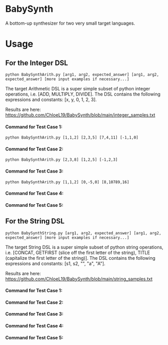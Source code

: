 # BabySynth
A bottom-up synthesizer for two very small target languages.

# Usage
## For the Integer DSL
`python BabySynthArith.py [arg1, arg2, expected_answer] [arg1, arg2, expected_answer] [more input examples if necessary...]`

The target Arithmetic DSL is a super simple subset of python integer operations, i.e. [ADD, MULTIPLY, DIVIDE]. The DSL contains the following expressions and constants: [x, y, 0, 1, 2, 3].

Results are here: https://github.com/ChloeL19/BabySynth/blob/main/integer_samples.txt  

#### Command for Test Case 1:
`python BabySynthArith.py [1,1,2] [2,3,5] [7,4,11] [-1,1,0]`

#### Command for Test Case 2:
`python BabySynthArith.py [2,3,8] [1,2,5] [-1,2,3]`

#### Command for Test Case 3:
`python BabySynthArith.py [1,1,2] [0,-5,0] [8,10789,16]`

#### Command for Test Case 4:

#### Command for Test Case 5:

## For the String DSL
`python BabySynthString.py [arg1, arg2, expected_answer] [arg1, arg2, expected_answer] [more input examples if necessary...]`

The target String DSL is a super simple subset of python string operations, i.e. [CONCAT, GETFIRST (slice off the first letter of the string), TITLE (capitalize the first letter of the string)]. The DSL contains the following expressions and constants: [s1, s2, "", "a", "A"].

Results are here: https://github.com/ChloeL19/BabySynth/blob/main/string_samples.txt

#### Command for Test Case 1:


#### Command for Test Case 2:


#### Command for Test Case 3:


#### Command for Test Case 4:

#### Command for Test Case 5:
